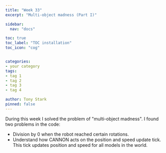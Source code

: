 ```yaml
---
title: "Week 33"
excerpt: "Multi-object madness (Part I)"

sidebar:
  nav: "docs"

toc: true
toc_label: "TOC installation"
toc_icon: "cog"


categories:
- your category
tags:
- tag 1
- tag 2
- tag 3
- tag 4

author: Tony Stark
pinned: false
---
```


During this week I solved the problem of "multi-object madness". I found two problems in the code:
- Division by 0 when the robot reached certain rotations.
- Understand how CANNON acts on the position and speed update tick. This tick updates position and speed for all models in the world.



